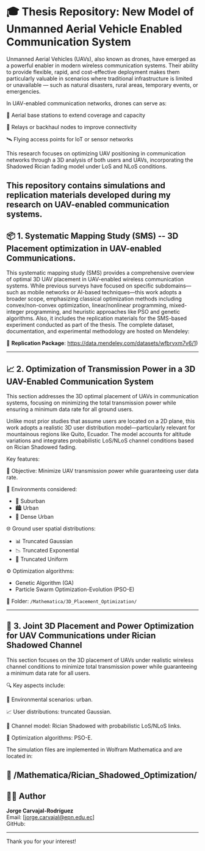 # 🎓 Thesis Repository: New Model of Unmanned Aerial Vehicle Enabled Communication System

Unmanned Aerial Vehicles (UAVs), also known as drones, have emerged as a powerful enabler in modern wireless communication systems. Their ability to provide flexible, rapid, and cost-effective deployment makes them particularly valuable in scenarios where traditional infrastructure is limited or unavailable — such as natural disasters, rural areas, temporary events, or emergencies.

In UAV-enabled communication networks, drones can serve as:

📶 Aerial base stations to extend coverage and capacity

📡 Relays or backhaul nodes to improve connectivity

🛰️ Flying access points for IoT or sensor networks

This research focuses on optimizing UAV positioning in communication networks through a 3D analysis of both users and UAVs, incorporating the Shadowed Rician fading model under LoS and NLoS conditions.

This repository contains simulations and replication materials developed during my research on UAV-enabled communication systems.
---

## 📦 1. Systematic Mapping Study (SMS) -- 3D Placement optimization in UAV-enabled Communications.

This systematic mapping study (SMS) provides a comprehensive overview of optimal 3D UAV placement in UAV-enabled wireless communication systems. While previous surveys have focused on specific subdomains—such as mobile networks or AI-based techniques—this work adopts a broader scope, emphasizing classical optimization methods including convex/non-convex optimization, linear/nonlinear programming, mixed-integer programming, and heuristic approaches like PSO and genetic algorithms. Also, it includes the replication materials for the SMS-based experiment conducted as part of the thesis. The complete dataset, documentation, and experimental methodology are hosted on Mendeley:

🔗 **Replication Package**: https://data.mendeley.com/datasets/wfbrvxm7v6/1)

---

## 📈 2. Optimization of Transmission Power in a 3D UAV-Enabled Communication System

This section addresses the 3D optimal placement of UAVs in communication systems, focusing on minimizing the total transmission power while ensuring a minimum data rate for all ground users.

Unlike most prior studies that assume users are located on a 2D plane, this work adopts a realistic 3D user distribution model—particularly relevant for mountainous regions like Quito, Ecuador. The model accounts for altitude variations and integrates probabilistic LoS/NLoS channel conditions based on Rician Shadowed fading.

Key features:

🎯 Objective: Minimize UAV transmission power while guaranteeing user data rate.

🧭 Environments considered:
  -  🏡 Suburban
  -  🏙️ Urban
  -  🌆 Dense Urban

🌐 Ground user spatial distributions:
  -  📊 Truncated Gaussian
  -  📉 Truncated Exponential
  -  🔲 Truncated Uniform  

⚙️ Optimization algorithms:
  - Genetic Algorithm (GA)
  - Particle Swarm Optimization-Evolution (PSO-E)

📂 Folder: `/Mathematica/3D_Placement_Optimization/`

---

## 📡 3. Joint 3D Placement and Power Optimization for UAV Communications under Rician Shadowed Channel

This section focuses on the 3D placement of UAVs under realistic wireless channel conditions to minimize total transmission power while guaranteeing a minimum data rate for all users.

🔍 Key aspects include:

🌆 Environmental scenarios:  urban.

📈 User distributions: truncated Gaussian.

📡 Channel model: Rician Shadowed with probabilistic LoS/NLoS links.

🤖 Optimization algorithms: PSO-E.

The simulation files are implemented in Wolfram Mathematica and are located in:

📂 /Mathematica/Rician_Shadowed_Optimization/
---

## 🧑‍💻 Author

**Jorge Carvajal-Rodríguez**  
Email: [jorge.carvajal@epn.edu.ec]  
GitHub: 

---

Thank you for your interest!
